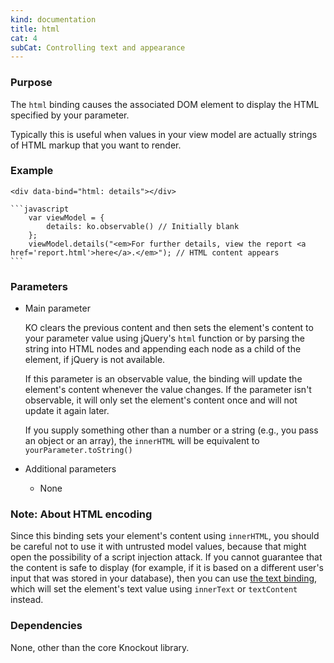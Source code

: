 ```yaml
---
kind: documentation
title: html
cat: 4
subCat: Controlling text and appearance
---
```


### Purpose
The `html` binding causes the associated DOM element to display the HTML specified by your parameter.

Typically this is useful when values in your view model are actually strings of HTML markup that you want to render.

### Example
    <div data-bind="html: details"></div>

    ```javascript
	    var viewModel = {
			details: ko.observable() // Initially blank
	    };
	    viewModel.details("<em>For further details, view the report <a href='report.html'>here</a>.</em>"); // HTML content appears
    ```

### Parameters

 * Main parameter

   KO clears the previous content and then sets the element's content to your parameter value using jQuery's `html` function or by parsing the string into HTML nodes and appending each node as a child of the element, if jQuery is not available.

   If this parameter is an observable value, the binding will update the element's content whenever the value changes. If the parameter isn't observable, it will only set the element's content once and will not update it again later.

   If you supply something other than a number or a string (e.g., you pass an object or an array), the `innerHTML` will be equivalent to `yourParameter.toString()`

 * Additional parameters

   * None

### Note: About HTML encoding

Since this binding sets your element's content using `innerHTML`, you should be careful not to use it with untrusted model values, because that might open the possibility of a script injection attack.  If you cannot guarantee that the content is safe to display (for example, if it is based on a different user's input that was stored in your database), then you can use [the text binding](text-binding.html), which will set the element's text value using `innerText` or `textContent` instead.

### Dependencies

None, other than the core Knockout library.
